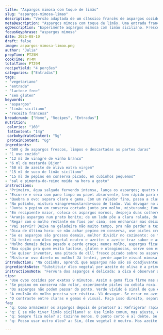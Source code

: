 ```yaml
---
title: "Aspargos mimosa com toque de limão"
slug: "aspargos-mimosa-limao"
description: "Versão adaptada de um clássico francês de aspargos cozidos al dente, cobertos por molho à base de vinagre, mostarda e óleo, com twist em substituição de ingredientes tradicionais. A adição de limão siciliano traz frescor na acidez, enquanto o pepino em conserva substitui o cornichon para suavizar o sabor. Uma mistura de texturas entre o vegetal crocante, ovo ralado e molho, que pode servir de entrada ou acompanhamento vegetariano, sem glúten, lactose e oleaginosas."
metaDescription: "Aspargos mimosa com toque de limão. Uma entrada francesa adaptada com frescor e textura, perfeita para jantares leves."
ogDescription: "Experimente aspargos mimosa com limão siciliano. Frescor, sabor e textura na sua mesa, ideal para ocasiões especiais."
focusKeyphrase: "aspargos mimosa"
date: 2025-08-10
draft: false
image: aspargos-mimosa-limao.png
author: "Julia"
prepTime: PT25M
cookTime: PT4M
totalTime: PT29M
recipeYield: "4 porções"
categories: ["Entradas"]
tags:
- "vegetariano"
- "entrada"
- "lactose free"
- "sem glúten"
keywords:
- "aspargos"
- "limão siciliano"
- "receita francesa"
breadcrumb: ["Home", "Recipes", "Entradas"]
nutrition: 
 calories: "160"
 fatContent: "14g"
 carbohydrateContent: "5g"
 proteinContent: "6g"
ingredients:
- "500 g de aspargos frescos, limpos e descartadas as partes duras"
- "1 ovo cozido"
- "12 ml de vinagre de vinho branco"
- "6 ml de mostarda Dijon"
- "50 ml de azeite de oliva extra virgem"
- "15 ml de suco de limão siciliano"
- "15 ml de pepino em conserva picado, em cubinhos pequenos"
- "sal e pimenta-do-reino moída na hora a gosto"
instructions:
- "Primeiro, água salgada fervendo intensa, lança os aspargos; quatro minutos quietos, não mexe. Pega o toque: macios, mas firmes, se afundam ligeiro quando aperta com o dedo, sem amassar."
- "Escorre e seca com pano limpo ou papel absorvente, bem rápido para evitar água na mistura depois. Dá pra sentir o cheiro terroso dos aspargos, frescor no ar; vale a pena."
- "Quebra o ovo: separa clara e gema. Com um ralador fino, passa a clara primeiro até virar nuvenzinha. Reserva em pratinho. Depois a gema, cuidado para não misturar os dois."
- "No potinho, mistura vinagre+mostarda+suco de limão. Vai devagar no azeite, igual maionese caseira, mexendo com garfo, formando emulsão rústica, meio cremosa. Pimenta e sal final, prova, porque limão dá frescor e acidez reforçada, cuidado com o sal."
- "Junta o pepino em conserva cortado junto pro molho, misturando; funciona como desequilibrar o doce-da-mostaarda com acidez extra e textura crocante."
- "Em recipiente maior, coloca os aspargos mornos, despeja duas colheres do molho, mistura delicado só para envolver. Prova, ajeita sal, pimenta, às vezes uma pitada a mais de limão."
- "Aranja aspargos num prato bonito; de um lado põe a clara ralada, do outro a gema (a cor amarelada vibrante cria contraste)."
- "Regar com o molho restante em fios por cima, sem encharcar mas deixando brilho e sabor."
- "Vai servir? Deixa na geladeira não muito tempo, pra não perder a textura crocante. Se precisar segurar, cobre com filme plástico direto na superfície pra evitar oxidar o ovo."
- "Dica de última hora: se não achar pepino em conserva, use picles crocante, corta fino, ou até cebola roxa em conserva, mudando o perfil de sabor com pitada mais ácida e intensa."
- "Se os aspargos são grossos demais, melhor dividir no cozimento: os talos mais finos saem antes, deixando os laterais cozinharem junto pra uniformizar."
- "Já testei com óleo vegetal neutro e azeite: o azeite traz sabor e aroma herbáceo essencial, óleo é mais seguro pra quem não quer sabores invasivos."
- "Molho demais deixa pesado e perde graça; menos molho, aspargos ficaram secos. Equilíbrio é ligado ao toque e paladar pessoal, controla aí."
- "Boa opção pra quem evita lactose, glúten e oleaginosas, serve sem erro em jantares leves e sofisticados. Não deixa ovo muito cozido, perdendo umidade, e evita molho desmanchar o ovo ralado."
- "Se quiser inventar, uma pitada de dill fresco picado sobre os aspargos levanta o prato. Ou noz-moscada ralada na gema."
- "Misturar ovo direto no molho? Já tentei, perde aquele visual mimosa contrastante que faz o prato."
introduction: "Na cozinha, aprendi que aspargos não são só coadjuvantes. Esse preparo, inspirado pela tradição francesa, ganhou minha versão com toque brasileiro - limão siciliano no molho traz aquele aroma cítrico refrescante, lembrando as tardes na praia. O ovo cozido ralado faz textura, faz contraste, dá uma graça visual, quase como uma pintura. A acidez equilibrada pelo pepino em conserva e a untuosidade do azeite são aquele jogo de sabor que cativa à primeira mordida. Cozinhar aspargos exige olhos atentos: menos que al dente, perde a crocância e vira borrachudo; mais que isso, amarga. Esse é papo de quem já passou sufoco com talo duro demais e molho pesado demais. A experiência faz a diferença, sempre."
ingredientsNote: "Substituir óleo vegetal por azeite de oliva é a primeira troca que ensino, traz personalidade ao molho. Pepino em conserva funciona melhor do que cornichons aqui no Brasil – cornichons são difíceis de encontrar e tão ácidos que podem mascarar o sabor. Limão siciliano entra para evitar um vinagrete doce, dando frescor imediato. Os ovos precisam ser cozidos no ponto certo, o ideal é 9 minutos para gema firme e clara macia – use uma panela com água fria e timer para não errar. Não descarte a água de cozimento dos aspargos – pode entrar em sopas ou risotos para sabor extra. Sal na água vai realçar os vegetais, mas não exagere para não ressecar depois."
instructionsNote: "Fervura dos aspargos é delicada: a dica é observar a cor, mudam do verde escuro para um verde mais vívido, sinal que está quase no ponto. Tire antes do tempo se quiser textura crocante; aguente o calor residual, planta não gosta de calor prolongado. Para ralar o ovo, prefira ralador fino artesanal, evita pedaços grandes e uniformiza a apresentação. A emulsão com vinagre, mostarda e limão não é só sabor, é função: espalha e gruda no vegetal, dispersa o toque ácido no prato. Cogite mexer vigorosamente com o garfo pra não separar o óleo. Na montagem, delimitar clara e gema garante contraste visual que mexe com o cérebro, uma beleza simples que impressiona. Não deixe molho pra receita durar, o frescor é fundamental, prepare de novo se sobrar."
tips:
- "Use ovos cozidos por exatos 9 minutos. Assim a gema fica firme mas a clara macia. Antes disso, teste com água fria e timer. Essa eficiência é total."
- "Se pepino em conserva não rolar, experimente picles ou cebola roxa. O ácido muda tudo - boas trocas. Tem que ajustar o sabor na hora, fique atento."
- "Os aspargos não podem passar do ponto. Verde vívido é sinal de que estão quase prontos. Cuidado com a fervura - saem do fogo ainda crocantes."
- "A emulsão do molho precisa ser rústica. Vá devagar. Se errar no azeite, o molho fica pesado. Uma batida rápida e micromovimentos ajudam a não separar."
- "O contraste entre claras e gemas é visual. Faça isso direito, separando no prato. Pegue um prato bonito, a aparência conta tanto quanto o sabor."
faq:
- "q: Como armazenar os aspargos depois de prontos? a: Refrigerar rapidamente, evita murchar. Cobrir com filme plástico justo. Não demore."
- "q: E se não tiver limão siciliano? a: Use limão comum, mas ajuste, o ácido dele é diferente. Frescor é essencial, controle na hora."
- "q: Sempre fica mole? a: Cozinhe menos. O ponto certo é al dente. Se passar, já era. Teste o toque. Experiência ajuda."
- "q: Posso usar outro óleo? a: Sim, óleo vegetal é neutro. Mas azeite traz sabor. Prefira o que não sobrecarrega o prato, fica mais leve."

---
```

